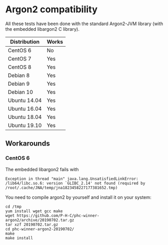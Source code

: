 # Argon2 compatibility

All these tests have been done with the standard Argon2-JVM library (with the embedded libargon2 C library).

| Distribution | Works |
|--------------|-------|
| CentOS 6     | No    |
| CentOS 7     | Yes   |
| CentOS 8     | Yes   |
| Debian 8     | Yes   |
| Debian 9     | Yes   |
| Debian 10    | Yes   |
| Ubuntu 14.04 | Yes   |
| Ubuntu 16.04 | Yes   |
| Ubuntu 18.04 | Yes   |
| Ubuntu 19.10 | Yes   |

## Workarounds

### CentOS 6

The embedded libargon2 fails with 

```
Exception in thread "main" java.lang.UnsatisfiedLinkError: /lib64/libc.so.6: version `GLIBC_2.14' not found (required by /root/.cache/JNA/temp/jna1823458227177381652.tmp)
```

You need to compile argon2 by yourself and install it on your system:

```
cd /tmp
yum install wget gcc make
wget https://github.com/P-H-C/phc-winner-argon2/archive/20190702.tar.gz
tar xzf 20190702.tar.gz
cd phc-winner-argon2-20190702/
make
make install
```
